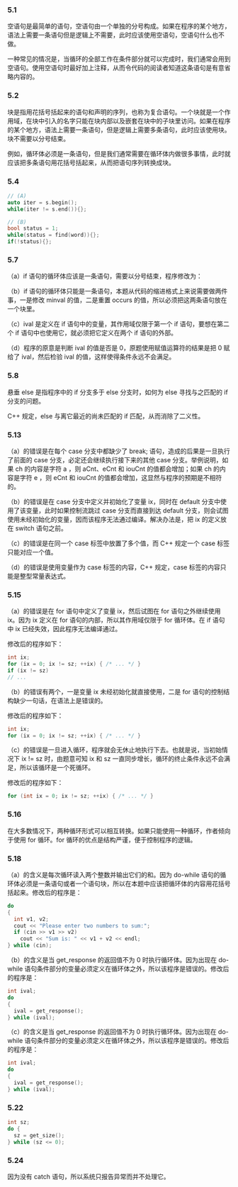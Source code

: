 ### 5.1
空语句是最简单的语句，空语句由一个单独的分号构成。如果在程序的某个地方，语法上需要一条语句但是逻辑上不需要，此时应该使用空语句，空语句什么也不做。

一种常见的情况是，当循环的全部工作在条件部分就可以完成时，我们通常会用到空语句。使用空语句时最好加上注释，从而令代码的阅读者知道这条语句是有意省略内容的。
### 5.2
块是指用花括号括起来的语句和声明的序列，也称为复合语句。一个块就是一个作用域，在块中引入的名字只能在块内部以及嵌套在块中的子块里访问。如果在程序的某个地方，语法上需要一条语句，但是逻辑上需要多条语句，此时应该使用块。块不需要以分号结束。

例如，循环体必须是一条语句，但是我们通常需要在循环体内做很多事情，此时就应该把多条语句用花括号括起来，从而把语句序列转换成块。
### 5.4
```c++
// (A)
auto iter = s.begin();
while(iter != s.end()){};
```
```c++
// (B)
bool status = 1;
while(status = find(word)){};
if(!status){};
```
### 5.7
（a）if 语句的循环体应该是一条语句，需要以分号结束，程序修改为：

（b）if 语句的循环体只能是一条语句，本题从代码的缩进格式上来说需要做两件事，一是修改 minval 的值，二是重置 occurs 的值，所以必须把这两条语句放在一个块里。

（c）ival 是定义在 if 语句中的变量，其作用域仅限于第一个 if 语句，要想在第二个 if 语句中也使用它，就必须把它定义在两个 if 语句的外部。

（d）程序的原意是判断 ival 的值是否是 0，原题使用赋值运算符的结果是把 0 赋给了 ival，然后检验 ival 的值，这样使得条件永远不会满足。
### 5.8
悬垂 else 是指程序中的 if 分支多于 else 分支时，如何为 else 寻找与之匹配的 if 分支的问题。

C++ 规定，else 与离它最近的尚未匹配的 if 匹配，从而消除了二义性。
### 5.13
（a）的错误是在每个 case 分支中都缺少了 break; 语句，造成的后果是一旦执行了前面的 case 分支，必定还会继续执行接下来的其他 case 分支。举例说明，如果 ch 的内容是字符 a ，则 aCnt、eCnt 和 iouCnt 的值都会增加；如果 ch 的内容是字符 e ，则 eCnt 和 iouCnt 的值都会增加，这显然与程序的预期是不相符的。

（b）的错误是在 case 分支中定义并初始化了变量 ix，同时在 default 分支中使用了该变量，此时如果控制流跳过 case 分支而直接到达 default 分支，则会试图使用未经初始化的变量，因而该程序无法通过编译。解决办法是，把 ix 的定义放在 switch 语句之前。

（c）的错误是在同一个 case 标签中放置了多个值，而 C++ 规定一个 case 标签只能对应一个值。

（d）的错误是使用变量作为 case 标签的内容，C++ 规定，case 标签的内容只能是整型常量表达式。
### 5.15
（a）的错误是在 for 语句中定义了变量 ix，然后试图在 for 语句之外继续使用 ix。因为 ix 定义在 for 语句的内部，所以其作用域仅限于 for 循环体。在 if 语句中 ix 已经失效，因此程序无法编译通过。

修改后的程序如下：
```c++
int ix;
for (ix = 0; ix != sz; ++ix) { /* ... */ }
if (ix != sz)
// ...
```
（b）的错误有两个，一是变量 ix 未经初始化就直接使用，二是 for 语句的控制结构缺少一句话，在语法上是错误的。

修改后的程序如下：
```c++
int ix;
for (ix = 0; ix != sz; ++ix) { /* ... */ }
```
（c）的错误是一旦进入循环，程序就会无休止地执行下去。也就是说，当初始情况下 ix != sz 时，由题意可知 ix 和 sz 一直同步增长，循环的终止条件永远不会满足，所以该循环是一个死循环。

修改后的程序如下：
```c++
for (int ix = 0; ix != sz; ++ix) { /* ... */ }
```
### 5.16
在大多数情况下，两种循环形式可以相互转换。如果只能使用一种循环，作者倾向于使用 for 循环。for 循环的优点是结构严谨，便于控制程序的逻辑。
### 5.18
（a）的含义是每次循环读入两个整数并输出它们的和。因为 do-while 语句的循环体必须是一条语句或者一个语句块，所以在本题中应该把循环体的内容用花括号括起来。修改后的程序是：
```c++
do 
{
  int v1, v2;
  cout << "Please enter two numbers to sum:";
  if (cin >> v1 >> v2)
    cout << "Sum is: " << v1 + v2 << endl;
} while (cin);
```
（b）的含义是当 get_response 的返回值不为 0 时执行循环体。因为出现在 do-while 语句条件部分的变量必须定义在循环体之外，所以该程序是错误的。修改后的程序是：
```c++
int ival;
do 
{
  ival = get_response();
} while (ival);
```
（c）的含义是当 get_response 的返回值不为 0 时执行循环体。因为出现在 do-while 语句条件部分的变量必须定义在循环体之外，所以该程序是错误的。修改后的程序是：
```c++
int ival;
do 
{
  ival = get_response();
} while (ival);
```
### 5.22
```c++
int sz;
do {
  sz = get_size();
} while (sz <= 0);
```
### 5.24
因为没有 catch 语句，所以系统只报告异常而并不处理它。